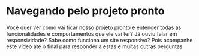 # Navegando pelo projeto pronto

Você quer ver como vai ficar nosso projeto pronto e entender todas as funcionalidades e comportamentos que ele vai ter? Já ouviu falar em responsividade? Sabe como funciona um site responsivo? Pois acompanhe este vídeo até o final para responder a estas e muitas outras perguntas
